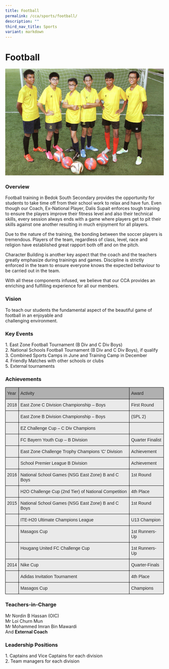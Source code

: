```yaml
---
title: Football
permalink: /cca/sports/football/
description: ""
third_nav_title: Sports
variant: markdown
---
```

Football
========

![Football](/images/football-1-copy.jpg)

### Overview

Football training in Bedok South Secondary provides the opportunity for students to take time off from their school work to relax and have fun. Even though our Coach, Ex-National Player, Dalis Supait enforces tough training to ensure the players improve their fitness level and also their technical skills, every session always ends with a game where players get to pit their skills against one another resulting in much enjoyment for all players.&nbsp;

  

Due to the nature of the training, the bonding between the soccer players is tremendous. Players of the team, regardless of class, level, race and religion have established great rapport both off and on the pitch.&nbsp;

  

Character Building is another key aspect that the coach and the teachers greatly emphasize during trainings and games. Discipline is strictly enforced in the team to ensure everyone knows the expected behaviour to be carried out in the team.&nbsp;

  

With all these components infused, we believe that our CCA provides an enriching and fulfilling experience for all our members.&nbsp;

  

### Vision


To teach our students the fundamental aspect of the beautiful game of football in an enjoyable and  
challenging environment.  


### Key Events  

1\.  East Zone Football Tournament (B Div and C Div Boys) <br>
2\.  National Schools Football Tournament (B Div and C Div Boys), if qualify <br>
3\.  Combined Sports Camps in June and Training Camp in December <br>
4\.  Friendly Matches with other schools or clubs <br>
5\.  External tournaments

  

### Achievements

<style type="text/css">
.tg  {border-collapse:collapse;border-spacing:0;}
.tg td{border-color:black;border-style:solid;border-width:1px;font-family:Arial, sans-serif;font-size:14px;
  overflow:hidden;padding:10px 5px;word-break:normal;}
.tg th{border-color:black;border-style:solid;border-width:1px;font-family:Arial, sans-serif;font-size:14px;
  font-weight:normal;overflow:hidden;padding:10px 5px;word-break:normal;}
.tg .tg-y7qa{background-color:#EAEAEA;color:#222;text-align:left;vertical-align:top}
.tg .tg-laxs{background-color:#EAEAEA;text-align:left;vertical-align:middle}
.tg .tg-cduw{background-color:#B0B0B0;color:#222;text-align:left;vertical-align:top}
</style>
<table class="tg">
<thead>
  <tr>
    <th class="tg-cduw"><span style="color:#222">Year</span></th>
    <th class="tg-cduw"><span style="color:#222">Activity</span></th>
    <th class="tg-cduw"><span style="color:#222">Award</span></th>
  </tr>
</thead>
<tbody>
  <tr>
    <td class="tg-y7qa"><span style="color:#222">2018</span></td>
    <td class="tg-y7qa"><span style="color:#222">East Zone C Division Championship – Boys</span></td>
    <td class="tg-y7qa"><span style="color:#222">First Round</span></td>
  </tr>
  <tr>
    <td class="tg-y7qa"> </td>
    <td class="tg-y7qa"><span style="color:#222">East Zone B Division Championship – Boys</span></td>
    <td class="tg-y7qa"><span style="color:#222">(SPL 2)</span></td>
  </tr>
  <tr>
    <td class="tg-y7qa"> </td>
    <td class="tg-y7qa"><span style="color:#222">EZ Challenge Cup – C Div Champions</span></td>
    <td class="tg-y7qa"> </td>
  </tr>
  <tr>
    <td class="tg-y7qa"><span style="color:#222"> </span></td>
    <td class="tg-y7qa"><span style="color:#222">FC Bayern Youth Cup – B Division</span></td>
    <td class="tg-y7qa"><span style="color:#222">Quarter Finalist</span></td>
  </tr>
  <tr>
    <td class="tg-y7qa"> </td>
    <td class="tg-y7qa"><span style="color:#222">East Zone Challenge Trophy Champions 'C' Division</span></td>
    <td class="tg-y7qa"><span style="color:#222">Achievement</span></td>
  </tr>
  <tr>
    <td class="tg-y7qa"> </td>
    <td class="tg-y7qa"><span style="color:#222">School Premier League B Division</span></td>
    <td class="tg-y7qa"><span style="color:#222">Achievement</span></td>
  </tr>
  <tr>
    <td class="tg-y7qa"><span style="color:#222"> 2016</span></td>
    <td class="tg-y7qa"><span style="color:#222">National School Games (NSG East Zone) B and C Boys</span></td>
    <td class="tg-y7qa"><span style="color:#222"> 1st Round</span></td>
  </tr>
  <tr>
    <td class="tg-laxs"></td>
    <td class="tg-y7qa"><span style="color:#222">H2O Challenge Cup (2nd Tier) of National Competition</span></td>
    <td class="tg-y7qa"><span style="color:#222">4th Place</span></td>
  </tr>
  <tr>
    <td class="tg-y7qa"><span style="color:#222">2015</span></td>
    <td class="tg-y7qa"><span style="color:#222">National School Games (NSG East Zone) B and C Boys</span></td>
    <td class="tg-y7qa"><span style="color:#222">1st Round</span></td>
  </tr>
  <tr>
    <td class="tg-laxs"></td>
    <td class="tg-y7qa"><span style="color:#222">ITE-H20 Ultimate Champions League</span></td>
    <td class="tg-y7qa"><span style="color:#222">U13 Champion</span></td>
  </tr>
  <tr>
    <td class="tg-laxs"></td>
    <td class="tg-y7qa"><span style="color:#222">Masagos Cup</span></td>
    <td class="tg-y7qa"><span style="color:#222">1st Runners-Up</span></td>
  </tr>
  <tr>
    <td class="tg-laxs"></td>
    <td class="tg-y7qa"><span style="color:#222">Hougang United FC Challenge Cup</span></td>
    <td class="tg-y7qa"><span style="color:#222">1st Runners-Up</span></td>
  </tr>
  <tr>
    <td class="tg-y7qa"><span style="color:#222">2014</span></td>
    <td class="tg-y7qa"><span style="color:#222">Nike Cup</span></td>
    <td class="tg-y7qa"><span style="color:#222">Quarter-Finals</span></td>
  </tr>
  <tr>
    <td class="tg-y7qa"><br></td>
    <td class="tg-y7qa"><span style="color:#222">Adidas Invitation Tournament</span></td>
    <td class="tg-y7qa"><span style="color:#222">4th Place</span></td>
  </tr>
  <tr>
    <td class="tg-y7qa"><br></td>
    <td class="tg-y7qa"><span style="color:#222">Masagos Cup</span></td>
    <td class="tg-y7qa"><span style="color:#222">Champions</span><br></td>
  </tr>
</tbody>
</table>




### Teachers-in-Charge  

Mr Nordin B Hassan (OIC) <br>
Mr Loi Churn Mun<br>
Mr Mohammed Imran Bin Mawardi <br> 
And&nbsp;<b>External Coach</b>

### Leadership Positions

1\.  Captains and Vice Captains for each division <br> 
2\.  Team managers for each division